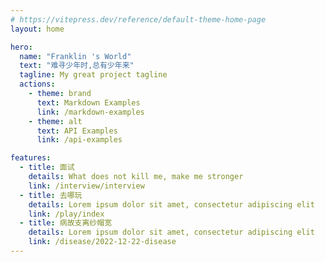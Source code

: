```yaml
---
# https://vitepress.dev/reference/default-theme-home-page
layout: home

hero:
  name: "Franklin 's World"
  text: "难寻少年时,总有少年来"
  tagline: My great project tagline
  actions:
    - theme: brand
      text: Markdown Examples
      link: /markdown-examples
    - theme: alt
      text: API Examples
      link: /api-examples

features:
  - title: 面试
    details: What does not kill me, make me stronger
    link: /interview/interview
  - title: 去哪玩
    details: Lorem ipsum dolor sit amet, consectetur adipiscing elit
    link: /play/index
  - title: 病故支离纱帽宽
    details: Lorem ipsum dolor sit amet, consectetur adipiscing elit
    link: /disease/2022-12-22-disease
---
```


